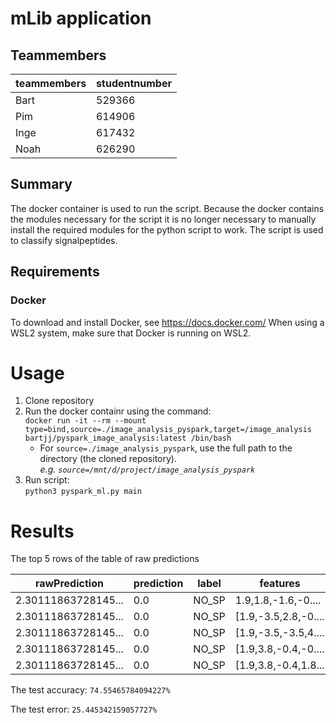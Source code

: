 # mLib application
## Teammembers
|   teammembers |   studentnumber   |
----------------|--------------------
|   Bart        |  529366           |
|   Pim         |  614906           |
|   Inge        |  617432           |
|   Noah        |   626290          |

## Summary
The docker container is used to run the script.
Because the docker contains the modules necessary for the script it is no longer necessary to manually install the required modules for the python script to work.
The script is used to classify signalpeptides.

## Requirements
### Docker
To download and install Docker, see https://docs.docker.com/
When using a WSL2 system, make sure that Docker is running on WSL2.

# Usage
1. Clone repository
2. Run the docker containr using the command:   
`docker run -it --rm --mount type=bind,source=./image_analysis_pyspark,target=/image_analysis bartjj/pyspark_image_analysis:latest /bin/bash`
    * For `source=./image_analysis_pyspark`, use the full path to the directory (the cloned repository).    
      *e.g. `source=/mnt/d/project/image_analysis_pyspark`*
3. Run script:   
 `python3 pyspark_ml.py main`

# Results
The top 5 rows of the table of raw predictions

|       rawPrediction|prediction|label|            features|
---------------------|----------|-----|--------------------|
| 2.30111863728145...|       0.0|NO_SP| 1.9,1.8,-1.6,-0....|
| 2.30111863728145...|       0.0|NO_SP|[1.9,-3.5,2.8,-0....|
| 2.30111863728145...|       0.0|NO_SP|[1.9,-3.5,-3.5,4....|
| 2.30111863728145...|       0.0|NO_SP|[1.9,3.8,-0.4,-0....|
| 2.30111863728145...|       0.0|NO_SP|[1.9,3.8,-0.4,1.8...|

The test accuracy:
`74.55465784094227%`

The test error: `25.445342159057727%`
